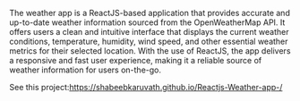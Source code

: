 The weather app is a ReactJS-based application that provides accurate and up-to-date weather information sourced from the OpenWeatherMap API. It offers users a clean and intuitive interface that displays the current weather conditions, temperature, humidity, wind speed, and other essential weather metrics for their selected location. With the use of ReactJS, the app delivers a responsive and fast user experience, making it a reliable source of weather information for users on-the-go.

See this project:https://shabeebkaruvath.github.io/Reactjs-Weather-app-/

